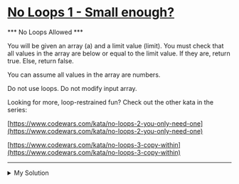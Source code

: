 # [No Loops 1 - Small enough?](https://www.codewars.com/kata/57cc4853fa9fc57a6a0002c2)

\*\*\* No Loops Allowed \*\*\*

You will be given an array (a) and a limit value (limit). You must check that all values in the array are below or equal
to the limit value. If they are, return true. Else, return false.

You can assume all values in the array are numbers.

Do not use loops. Do not modify input array.

Looking for more, loop-restrained fun? Check out the other kata in the series:

[https://www.codewars.com/kata/no-loops-2-you-only-need-one](https://www.codewars.com/kata/no-loops-2-you-only-need-one)

[https://www.codewars.com/kata/no-loops-3-copy-within](https://www.codewars.com/kata/no-loops-3-copy-within)

---

<details><summary>My Solution</summary>

```js
function smallEnough(a, limit) {
  return a.every(v => v <= limit)
}
```

</details>
